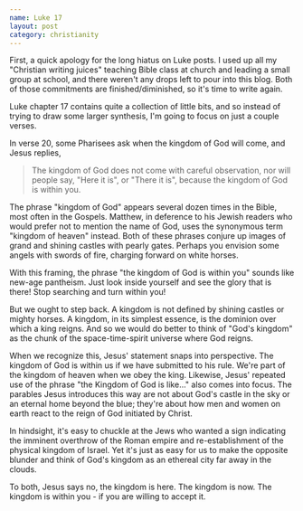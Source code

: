 ```yaml
---
name: Luke 17
layout: post
category: christianity
---
```


First, a quick apology for the long hiatus on Luke posts.  I used up all my "Christian writing juices" teaching Bible class at church and leading a small group at school, and there weren't any drops left to pour into this blog.  Both of those commitments are finished/diminished, so it's time to write again.

Luke chapter 17 contains quite a collection of little bits, and so instead of trying to draw some larger synthesis, I'm going to focus on just a couple verses.

In verse 20, some Pharisees ask when the kingdom of God will come, and Jesus replies,

> The kingdom of God does not come with careful observation, nor will people say, "Here it is", or "There it is", because the kingdom of God is within you.

The phrase "kingdom of God" appears several dozen times in the Bible, most often in the Gospels.  Matthew, in deference to his Jewish readers who would prefer not to mention the name of God, uses the synonymous term "kingdom of heaven" instead.  Both of these phrases conjure up images of grand and shining castles with pearly gates.  Perhaps you envision some angels with swords of fire, charging forward on white horses.

With this framing, the phrase "the kingdom of God is within you" sounds like new-age pantheism.  Just look inside yourself and see the glory that is there!  Stop searching and turn within you!

But we ought to step back.  A kingdom is not defined by shining castles or mighty horses.  A kingdom, in its simplest essence, is the dominion over which a king reigns.  And so we would do better to think of "God's kingdom" as the chunk of the space-time-spirit universe where God reigns.

When we recognize this, Jesus' statement snaps into perspective.  The kingdom of God is within us if we have submitted to his rule.  We're part of the kingdom of heaven when we obey the king.  Likewise, Jesus' repeated use of the phrase "the Kingdom of God is like..." also comes into focus.  The parables Jesus introduces this way are not about God's castle in the sky or an eternal home beyond the blue; they're about how men and women on earth react to the reign of God initiated by Christ.

In hindsight, it's easy to chuckle at the Jews who wanted a sign indicating the imminent overthrow of the Roman empire and re-establishment of the physical kingdom of Israel.  Yet it's just as easy for us to make the opposite blunder and think of God's kingdom as an ethereal city far away in the clouds.

To both, Jesus says no, the kingdom is here.  The kingdom is now.  The kingdom is within you - if you are willing to accept it.

